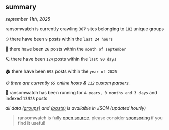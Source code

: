 
## summary
_september 11th, 2025_

ransomwatch is currently crawling `367` sites belonging to `182` unique groups

⏲ there have been `9` posts within the `last 24 hours`

🦈 there have been `26` posts within the `month of september`

🪐 there have been `124` posts within the `last 90 days`

🏚 there have been `693` posts within the `year of 2025`

_⚙️ there are currently `65` online hosts & `112` custom parsers._

🦕 ransomwatch has been running for `4 years, 0 months and 3 days` and indexed `13528` posts

_all data  [(groups)](http://ransomwhat.telemetry.ltd/groups) and [(posts)](http://ransomwhat.telemetry.ltd/posts) is available in JSON (updated hourly)_

> ransomwatch is fully [open source](https://github.com/joshhighet/ransomwatch#ransomwatch--). please consider [sponsoring](https://github.com/sponsors/joshhighet) if you find it useful!
